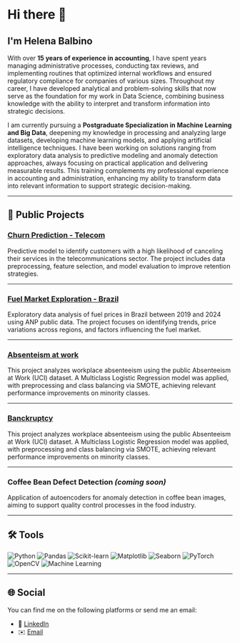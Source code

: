 # Hi there 👋  
## I'm Helena Balbino

With over **15 years of experience in accounting**, I have spent years managing administrative processes, conducting tax reviews, and implementing routines that optimized internal workflows and ensured regulatory compliance for companies of various sizes. Throughout my career, I have developed analytical and problem-solving skills that now serve as the foundation for my work in Data Science, combining business knowledge with the ability to interpret and transform information into strategic decisions.

I am currently pursuing a **Postgraduate Specialization in Machine Learning and Big Data**, deepening my knowledge in processing and analyzing large datasets, developing machine learning models, and applying artificial intelligence techniques. I have been working on solutions ranging from exploratory data analysis to predictive modeling and anomaly detection approaches, always focusing on practical application and delivering measurable results. This training complements my professional experience in accounting and administration, enhancing my ability to transform data into relevant information to support strategic decision-making.

---

## 📂 Public Projects

### [Churn Prediction - Telecom](https://github.com/helena-balbino/x_telecom_part2)  
Predictive model to identify customers with a high likelihood of canceling their services in the telecommunications sector. The project includes data preprocessing, feature selection, and model evaluation to improve retention strategies.

---

### [Fuel Market Exploration - Brazil](https://github.com/helena-balbino/fuel-market-exploration-brazil)  
Exploratory data analysis of fuel prices in Brazil between 2019 and 2024 using ANP public data. The project focuses on identifying trends, price variations across regions, and factors influencing the fuel market.

---

### [Absenteism at work](https://github.com/helena-balbino/absentismo_at_work.git)  
This project analyzes workplace absenteeism using the public Absenteeism at Work (UCI) dataset. A Multiclass Logistic Regression model was applied, with preprocessing and class balancing via SMOTE, achieving relevant performance improvements on minority classes.

---

### [Banckruptcy](https://github.com/helena-balbino/bankruptcy.git)  
This project analyzes workplace absenteeism using the public Absenteeism at Work (UCI) dataset. A Multiclass Logistic Regression model was applied, with preprocessing and class balancing via SMOTE, achieving relevant performance improvements on minority classes.

---

### Coffee Bean Defect Detection *(coming soon)*  
Application of autoencoders for anomaly detection in coffee bean images, aiming to support quality control processes in the food industry.

---

## 🛠 Tools

![Python](https://img.shields.io/badge/Python-3776AB?style=flat-square&logo=python&logoColor=white)
![Pandas](https://img.shields.io/badge/Pandas-150458?style=flat-square&logo=pandas&logoColor=white)
![Scikit-learn](https://img.shields.io/badge/Scikit--learn-F7931E?style=flat-square&logo=scikit-learn&logoColor=white)
![Matplotlib](https://img.shields.io/badge/Matplotlib-11557c?style=flat-square&logo=plotly&logoColor=white)
![Seaborn](https://img.shields.io/badge/Seaborn-0099cc?style=flat-square&logoColor=white)
![PyTorch](https://img.shields.io/badge/PyTorch-EE4C2C?style=flat-square&logo=pytorch&logoColor=white)
![OpenCV](https://img.shields.io/badge/OpenCV-5C3EE8?style=flat-square&logo=opencv&logoColor=white)
![Machine Learning](https://img.shields.io/badge/Machine%20Learning-102230?style=flat-square&logo=tensorflow&logoColor=white)

---
## 🌐 Social 

You can find me on the following platforms or send me an email:

- 👤 [LinkedIn](https://linkedin.com/in/helena-balbino)
- ✉️ [Email](mailto:helenabalbino1@gmail.com)
